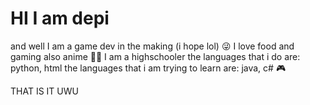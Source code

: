 # HI I am depi 
  and well I am a game dev in the making (i hope lol) 😜
  I love food and gaming also anime 🍣🍜
  I am a highschooler 
  the languages that i do are: python, html 
  the languages that i am trying to learn are: java, c# 🎮
  
  
  
  
  THAT IS IT UWU
  
